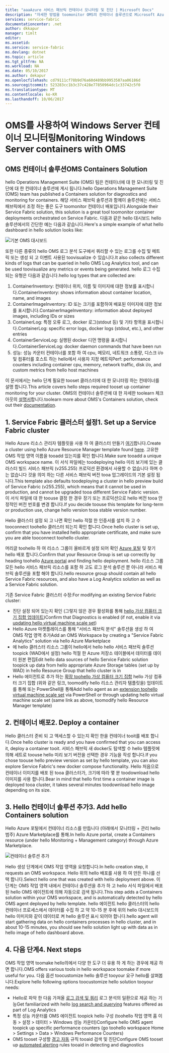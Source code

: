 ```yaml
---
title: "aaaAzure 서비스 패브릭 컨테이너 모니터링 및 진단 | Microsoft Docs"
description: "자세한 방법을 toomonitor OMS의 컨테이너 솔루션으로 Microsoft Azure 서비스 패브릭에서 조정 하는 컨테이너를 진단 하 고 있습니다."
services: service-fabric
documentationcenter: .net
author: dkkapur
manager: timlt
editor: 
ms.assetid: 
ms.service: service-fabric
ms.devlang: dotnet
ms.topic: article
ms.tgt_pltfrm: NA
ms.workload: NA
ms.date: 05/10/2017
ms.author: dekapur
ms.openlocfilehash: cd79111cf78b9d76a60d489bb9953587aa06186d
ms.sourcegitcommit: 523283cc1b3c37c428e77850964dc1c33742c5f0
ms.translationtype: MT
ms.contentlocale: ko-KR
ms.lasthandoff: 10/06/2017
---
```

# <a name="monitoring-windows-server-containers-with-oms"></a><span data-ttu-id="c5d50-103">OMS를 사용하여 Windows Server 컨테이너 모니터링</span><span class="sxs-lookup"><span data-stu-id="c5d50-103">Monitoring Windows Server containers with OMS</span></span>

## <a name="oms-containers-solution"></a><span data-ttu-id="c5d50-104">OMS 컨테이너 솔루션</span><span class="sxs-lookup"><span data-stu-id="c5d50-104">OMS Containers Solution</span></span>

<span data-ttu-id="c5d50-105">hello Operations Management Suite (OMS) 팀은 컨테이너에 대 한 모니터링 및 진단에 대 한 컨테이너 솔루션에 게시 됩니다.</span><span class="sxs-lookup"><span data-stu-id="c5d50-105">hello Operations Management Suite (OMS) team has published a Containers solution for diagnostics and monitoring for containers.</span></span> <span data-ttu-id="c5d50-106">해당 서비스 패브릭 솔루션과 함께이 솔루션에는 서비스 패브릭에서 조정 하는 좋은 도구 toomonitor 컨테이너 배포입니다.</span><span class="sxs-lookup"><span data-stu-id="c5d50-106">Alongside their Service Fabric solution, this solution is a great tool toomonitor container deployments orchestrated on Service Fabric.</span></span> <span data-ttu-id="c5d50-107">다음과 같은 hello 대시보드 hello 솔루션에서의 간단한 예는 다음과 같습니다.</span><span class="sxs-lookup"><span data-stu-id="c5d50-107">Here's a simple example of what hello dashboard in hello solution looks like:</span></span>

![기본 OMS 대시보드](./media/service-fabric-diagnostics-containers-windowsserver/oms-containers-dashboard.png)

<span data-ttu-id="c5d50-109">또한 다른 종류의 hello OMS 로그 분석 도구에서 쿼리할 수 있는 로그를 수집 및 메트릭 또는 생성 되 고 이벤트 사용된 toovisualize 수 있습니다.</span><span class="sxs-lookup"><span data-stu-id="c5d50-109">It also collects different kinds of logs that can be queried in hello OMS Log Analytics tool, and can be used toovisualize any metrics or events being generated.</span></span> <span data-ttu-id="c5d50-110">hello 로그 수집 되는 유형은 다음과 같습니다.</span><span class="sxs-lookup"><span data-stu-id="c5d50-110">hello log types that are collected are:</span></span>

1. <span data-ttu-id="c5d50-111">ContainerInventory: 컨테이너 위치, 이름 및 이미지에 대한 정보를 표시합니다.</span><span class="sxs-lookup"><span data-stu-id="c5d50-111">ContainerInventory: shows information about container location, name, and images</span></span>
2. <span data-ttu-id="c5d50-112">ContainerImageInventory: ID 또는 크기를 포함하여 배포된 이미지에 대한 정보를 표시합니다.</span><span class="sxs-lookup"><span data-stu-id="c5d50-112">ContainerImageInventory: information about deployed images, including IDs or sizes</span></span>
3. <span data-ttu-id="c5d50-113">ContainerLog: 특정 오류 로그, docker 로그(stdout 등) 및 기타 항목을 표시합니다.</span><span class="sxs-lookup"><span data-stu-id="c5d50-113">ContainerLog: specific error logs, docker logs (stdout, etc.), and other entries</span></span>
4. <span data-ttu-id="c5d50-114">ContainerServiceLog: 실행된 docker 디먼 명령을 표시합니다.</span><span class="sxs-lookup"><span data-stu-id="c5d50-114">ContainerServiceLog: docker daemon commands that have been run</span></span>
5. <span data-ttu-id="c5d50-115">성능: 성능 카운터 컨테이너를 포함 하 여 cpu, 메모리, 네트워크 소통량, 디스크 i/o 및 컴퓨터를 호스트 하는 hello에서 사용자 지정 메트릭</span><span class="sxs-lookup"><span data-stu-id="c5d50-115">Perf: performance counters including container cpu, memory, network traffic, disk i/o, and custom metrics from hello host machines</span></span>

<span data-ttu-id="c5d50-116">이 문서에서는 hello 단계 필요한 tooset 클러스터에 대 한 모니터링 하는 컨테이너를 설명 합니다.</span><span class="sxs-lookup"><span data-stu-id="c5d50-116">This article covers hello steps required tooset up container monitoring for your cluster.</span></span> <span data-ttu-id="c5d50-117">OMS의 컨테이너 솔루션에 대 한 자세한 toolearn 체크 아웃의 [설명서](../log-analytics/log-analytics-containers.md)합니다.</span><span class="sxs-lookup"><span data-stu-id="c5d50-117">toolearn more about OMS's Containers solution, check out their [documentation](../log-analytics/log-analytics-containers.md).</span></span>

## <a name="1-set-up-a-service-fabric-cluster"></a><span data-ttu-id="c5d50-118">1. Service Fabric 클러스터 설정</span><span class="sxs-lookup"><span data-stu-id="c5d50-118">1. Set up a Service Fabric cluster</span></span>

<span data-ttu-id="c5d50-119">Hello Azure 리소스 관리자 템플릿을 사용 하 여 클러스터 만들기 [여기](https://github.com/dkkapur/Service-Fabric/tree/master/ARM%20Templates/SF%20OMS%20Sample)합니다.</span><span class="sxs-lookup"><span data-stu-id="c5d50-119">Create a cluster using hello Azure Resource Manager template found [here](https://github.com/dkkapur/Service-Fabric/tree/master/ARM%20Templates/SF%20OMS%20Sample).</span></span> <span data-ttu-id="c5d50-120">고유한 OMS 작업 영역 이름을 tooadd 있는지를 확인 합니다.</span><span class="sxs-lookup"><span data-stu-id="c5d50-120">Make sure tooadd a unique OMS workspace name.</span></span> <span data-ttu-id="c5d50-121">이 서식 파일에는 toodeploying hello 미리 보기에 있는 클러스터 빌드 서비스 패브릭 (v255.255) 프로덕션 환경에서 사용할 수 없습니다 하며 수는 없습니다 것을 의미 하는 다른 서비스 패브릭 버전 tooa 업그레이드의 기본 설정 됩니다.</span><span class="sxs-lookup"><span data-stu-id="c5d50-121">This template also defaults toodeploying a cluster in hello preview build of Service Fabric (v255.255), which means that it cannot be used in production, and cannot be upgraded tooa different Service Fabric version.</span></span> <span data-ttu-id="c5d50-122">이 서식 파일에 대 한 toouse 결정 한 경우 장기 또는 프로덕션으로 hello 버전 tooa 안정적인 버전 번호를 변경 합니다.</span><span class="sxs-lookup"><span data-stu-id="c5d50-122">If you decide toouse this template for long-term or production use, change hello version tooa stable version number.</span></span>

<span data-ttu-id="c5d50-123">Hello 클러스터 설정 되 고 나면 확인 hello 적절 한 인증서를 설치 하 고 수 tooconnect toohello 클러스터 되는지 확인 합니다.</span><span class="sxs-lookup"><span data-stu-id="c5d50-123">Once hello cluster is set up, confirm that you have installed hello appropriate certificate, and make sure you are able tooconnect toohello cluster.</span></span>

<span data-ttu-id="c5d50-124">머리글 toohello 하 여 리소스 그룹이 올바르게 설정 되어 확인 [Azure 포털](https://portal.azure.com/) 및 찾기 hello 배포 합니다.</span><span class="sxs-lookup"><span data-stu-id="c5d50-124">Confirm that your Resource Group is set up correctly by heading toohello [Azure portal](https://portal.azure.com/) and finding hello deployment.</span></span> <span data-ttu-id="c5d50-125">hello 리소스 그룹 모든 hello 서비스 패브릭 리소스를 포함 하 고도 로그 분석 솔루션 뿐 아니라 서비스 패브릭 솔루션을 포함 해야 합니다.</span><span class="sxs-lookup"><span data-stu-id="c5d50-125">hello resource group should contain all hello Service Fabric resources, and also have a Log Analytics solution as well as a Service Fabric solution.</span></span>

<span data-ttu-id="c5d50-126">기존 Service Fabric 클러스터 수정:</span><span class="sxs-lookup"><span data-stu-id="c5d50-126">For modifying an existing Service Fabric cluster:</span></span>
* <span data-ttu-id="c5d50-127">진단 설정 되어 있는지 확인 (그렇지 않은 경우 활성화를 통해 [hello 가상 컴퓨터 크기 집합 업데이트](/rest/api/virtualmachinescalesets/create-or-update-a-set))</span><span class="sxs-lookup"><span data-stu-id="c5d50-127">Confirm that Diagnostics is enabled (if not, enable it via [updating hello virtual machine scale set](/rest/api/virtualmachinescalesets/create-or-update-a-set))</span></span>
* <span data-ttu-id="c5d50-128">Hello Azure 마켓플레이스를 통해 "서비스 패브릭 분석" 솔루션을 생성 하 여 OMS 작업 영역 추가</span><span class="sxs-lookup"><span data-stu-id="c5d50-128">Add an OMS Workspace by creating a "Service Fabric Analytics" solution via hello Azure Marketplace</span></span>
* <span data-ttu-id="c5d50-129">에 hello 클러스터 리소스 그룹이 hello에서 hello hello 서비스 패브릭 솔루션 toopick (WAD에서 설정) hello 적절 한 Azure 저장소 테이블에서 데이터를 데이터 원본 편집</span><span class="sxs-lookup"><span data-stu-id="c5d50-129">Edit hello data sources of hello Service Fabric solution toopick up data from hello appropriate Azure Storage tables (set up by WAD) in hello Resource Group that hello cluster is in</span></span>
* <span data-ttu-id="c5d50-130">Hello 에이전트로 추가 하는 [확장 toohello 가상 컴퓨터 크기 집합](/powershell/module/azurerm.compute/add-azurermvmssextension) hello 가상 컴퓨터 크기 집합 (위와 같은 링크, toomodify hello 리소스 관리자 템플릿을) 업데이트를 통해 또는 PowerShell을 통해</span><span class="sxs-lookup"><span data-stu-id="c5d50-130">Add hello agent as an [extension toohello virtual machine scale set](/powershell/module/azurerm.compute/add-azurermvmssextension) via PowerShell or through updating hello virtual machine scale set (same link as above, toomodify hello Resource Manager template)</span></span>

## <a name="2-deploy-a-container"></a><span data-ttu-id="c5d50-131">2. 컨테이너 배포</span><span class="sxs-lookup"><span data-stu-id="c5d50-131">2. Deploy a container</span></span>

<span data-ttu-id="c5d50-132">Hello 클러스터 준비 되 고 액세스할 수 있는지 확인 한을 컨테이너 tooit를 배포 합니다.</span><span class="sxs-lookup"><span data-stu-id="c5d50-132">Once hello cluster is ready and you have confirmed that you can access it, deploy a container tooit.</span></span> <span data-ttu-id="c5d50-133">서비스 패브릭 새 docker도 탐색할 수 hello 템플릿에 의해 세트로 toouse hello 미리 보기 버전을 선택한 경우 기능을 작성 합니다.</span><span class="sxs-lookup"><span data-stu-id="c5d50-133">If you chose toouse hello preview version as set by hello template, you can also explore Service Fabric's new docker compose functionality.</span></span> <span data-ttu-id="c5d50-134">Hello 처음으로 컨테이너 이미지를 배포 된 tooa 클러스터가, 크기에 따라 몇 분 toodownload hello 이미지를 사용 합니다.</span><span class="sxs-lookup"><span data-stu-id="c5d50-134">Bear in mind that hello first time a container image is deployed tooa cluster, it takes several minutes toodownload hello image depending on its size.</span></span>

## <a name="3-add-hello-containers-solution"></a><span data-ttu-id="c5d50-135">3. Hello 컨테이너 솔루션 추가</span><span class="sxs-lookup"><span data-stu-id="c5d50-135">3. Add hello Containers solution</span></span>

<span data-ttu-id="c5d50-136">Hello Azure 포털에서 컨테이너 리소스를 만듭니다 (아래에서 모니터링 + 관리 hello 범주) Azure Marketplace를 통해.</span><span class="sxs-lookup"><span data-stu-id="c5d50-136">In hello Azure portal, create a Containers resource (under hello Monitoring + Management category) through Azure Marketplace.</span></span> 

![컨테이너 솔루션 추가](./media/service-fabric-diagnostics-containers-windowsserver/containers-solution.png)

<span data-ttu-id="c5d50-138">Hello 생성 단계에서 OMS 작업 영역을 요청합니다.</span><span class="sxs-lookup"><span data-stu-id="c5d50-138">In hello creation step, it requests an OMS workspace.</span></span> <span data-ttu-id="c5d50-139">Hello 위의 hello 배포를 사용 하 여 만든 하나를 선택 합니다.</span><span class="sxs-lookup"><span data-stu-id="c5d50-139">Select hello one that was created with hello deployment above.</span></span> <span data-ttu-id="c5d50-140">이 단계는 OMS 작업 영역 내에서 컨테이너 솔루션을 추가 하 고 hello 서식 파일에서 배포 된 hello OMS 에이전트에 의해 자동으로 검색 됩니다.</span><span class="sxs-lookup"><span data-stu-id="c5d50-140">This step adds a Containers solution within your OMS workspace, and is automatically detected by hello OMS agent deployed by hello template.</span></span> <span data-ttu-id="c5d50-141">hello 에이전트 hello 클러스터의 hello 컨테이너 프로세스에서 데이터를 수집 하 고 약 10-15 분 후에 위의 hello 대시보드의 hello 이미지와 같이 데이터로 켜 hello 솔루션 표시 되어야 합니다.</span><span class="sxs-lookup"><span data-stu-id="c5d50-141">hello agent will start gathering data on hello containers processes in hello cluster, and in about 10-15 minutes, you should see hello solution light up with data as in hello image of hello dashboard above.</span></span>

## <a name="4-next-steps"></a><span data-ttu-id="c5d50-142">4. 다음 단계</span><span class="sxs-lookup"><span data-stu-id="c5d50-142">4. Next steps</span></span>

<span data-ttu-id="c5d50-143">OMS 작업 영역 toomake hello의에서 다양 한 도구 더 유용 하 게 하는 경우에 제공 하면 합니다.</span><span class="sxs-lookup"><span data-stu-id="c5d50-143">OMS offers various tools in hello workspace toomake if more useful for you.</span></span> <span data-ttu-id="c5d50-144">다음 옵션 toocustomize hello 솔루션 tooyour 요구 hello를 살펴봅니다.</span><span class="sxs-lookup"><span data-stu-id="c5d50-144">Explore hello following options toocustomize hello solution tooyour needs:</span></span>
- <span data-ttu-id="c5d50-145">Hello로 파악 한 다음 가져올 [로그 검색 및 쿼리](../log-analytics/log-analytics-log-searches.md) 로그 분석의 일환으로 제공 하는 기능</span><span class="sxs-lookup"><span data-stu-id="c5d50-145">Get familiarized with hello [log search and querying](../log-analytics/log-analytics-log-searches.md) features offered as part of Log Analytics</span></span>
- <span data-ttu-id="c5d50-146">특정 성능 카운터를 OMS 에이전트 toopick hello 구성 (toohello 작업 영역 홈 이동 > 설정 > 데이터 > Windows 성능 카운터)</span><span class="sxs-lookup"><span data-stu-id="c5d50-146">Configure hello OMS agent toopick up specific performance counters (go toohello workspace Home > Settings > Data > Windows Performance Counters)</span></span>
- <span data-ttu-id="c5d50-147">OMS tooset 구성할 [경고 자동](../log-analytics/log-analytics-alerts.md) 규칙 tooaid 검색 및 진단</span><span class="sxs-lookup"><span data-stu-id="c5d50-147">Configure OMS tooset up [automated alerting](../log-analytics/log-analytics-alerts.md) rules tooaid in detecting and diagnostics</span></span>
